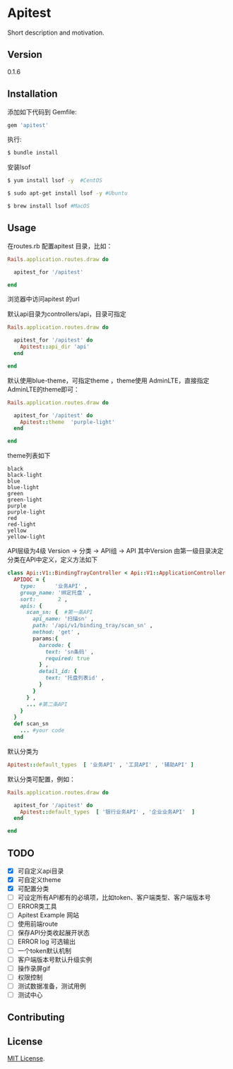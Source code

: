 # Apitest
Short description and motivation.

## Version 
0.1.6

## Installation
添加如下代码到 Gemfile:

```ruby
gem 'apitest'
```

执行:
```bash
$ bundle install
```

安装lsof


```bash
$ yum install lsof -y  #CentOS
```

```bash
$ sudo apt-get install lsof -y #Ubuntu
```

```bash
$ brew install lsof #MacOS
```

## Usage

在routes.rb 配置apitest 目录，比如：

```ruby
Rails.application.routes.draw do

  apitest_for '/apitest'

end
```

浏览器中访问apitest 的url

默认api目录为controllers/api，目录可指定

```ruby
Rails.application.routes.draw do

  apitest_for '/apitest' do 
    Apitest::api_dir 'api'
  end 

end
```

默认使用blue-theme，可指定theme ，theme使用 AdminLTE，直接指定AdminLTE的theme即可：

``` ruby
Rails.application.routes.draw do

  apitest_for '/apitest' do 
    Apitest::theme  'purple-light'
  end

end
```
theme列表如下
```
black
black-light
blue
blue-light
green
green-light
purple
purple-light
red
red-light
yellow
yellow-light
```

API层级为4级
Version -> 分类 -> API组 -> API
其中Version 由第一级目录决定
分类在API中定义，定义方法如下

```ruby
class Api::V1::BindingTrayController < Api::V1::ApplicationController
  APIDOC = {
    type:      '业务API' ,
    group_name: '绑定托盘' ,
    sort:       2 ,
    apis: {
      scan_sn: {  #第一条API
        api_name: '扫描sn' ,
        path: '/api/v1/binding_tray/scan_sn' ,
        method: 'get' ,
        params:{
          barcode: {
            text: 'sn条码' ,
            required: true 
          } , 
          detail_id: {
            text: '托盘列表id' ,
          }
        }
      } ,
      ... #第二条API
    }
  }
  def scan_sn
    ... #your code
  end
```

默认分类为
```ruby
Apitest::default_types  [ '业务API' , '工具API' , '辅助API' ]
```
默认分类可配置，例如：

```ruby
Rails.application.routes.draw do

  apitest_for '/apitest' do 
    Apitest::default_types  [ '银行业务API' , '企业业务API'  ]
  end

end
```



## TODO
- [x] 可自定义api目录
- [x] 可自定义theme
- [x] 可配置分类
- [ ] 可设定所有API都有的必填项，比如token、客户端类型、客户端版本号
- [ ] ERROR类工具
- [ ] Apitest Example 网站
- [ ] 使用前端route
- [ ] 保存API分类收起展开状态
- [ ] ERROR log 可选输出
- [ ] 一个token默认机制
- [ ] 客户端版本号默认升级实例
- [ ] 操作录屏gif
- [ ] 权限控制
- [ ] 测试数据准备，测试用例
- [ ] 测试中心

## Contributing


## License
[MIT License](http://opensource.org/licenses/MIT).